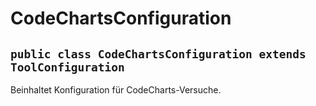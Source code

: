 # CodeChartsConfiguration


## `public class CodeChartsConfiguration extends ToolConfiguration`

Beinhaltet Konfiguration für CodeCharts-Versuche.
